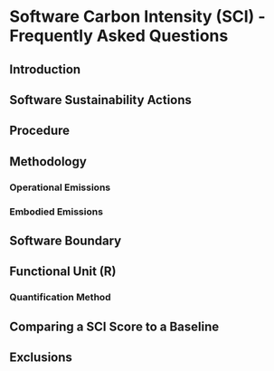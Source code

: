 # Software Carbon Intensity (SCI) - Frequently Asked Questions

## Introduction

## Software Sustainability Actions

## Procedure

## Methodology

### Operational Emissions

### Embodied Emissions

## Software Boundary

## Functional Unit (R)

### Quantification Method

## Comparing a SCI Score to a Baseline

## Exclusions
